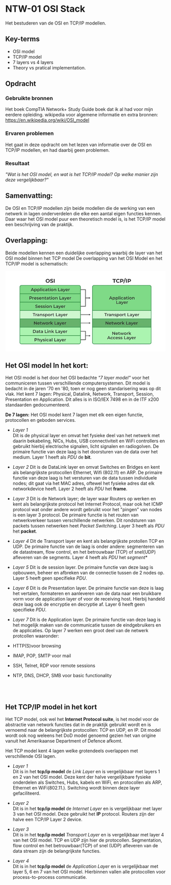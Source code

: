# NTW-01 OSI Stack

Het bestuderen van de OSI en TCP/IP modellen.

## Key-terms
- OSI model
- TCP/IP model
- 7 layers vs 4 layers
- Theory vs pratical implementation.

## Opdracht

### Gebruikte bronnen
Het boek CompTIA Network+ Study Guide boek dat ik al had voor mijn eerdere opleiding.
wikipedia voor algemene informatie en extra bronnen: https://en.wikipedia.org/wiki/OSI_model


### Ervaren problemen
Het gaat in deze opdracht om het lezen van informatie over de OSI en TCP/IP modellen, en had daarbij geen problemen. 

### Resultaat
*"Wat is het OSI model, en wat is het TCP/IP model? Op welke manier zijn deze vergelijkbaar?"*

## Samenvatting:

De OSI en TCP/IP modellen zijn beide modellen die de werking van een netwerk in lagen onderverdelen die elke een aantal eigen functies kennen. Daar waar het OSI model puur een theoretisch model is, is het TCP/IP model een beschrijving van de praktijk. 

## Overlapping:

Beide modellen kennen een duidelijke overlapping waarbij de layer van het OSI model binnen het TCP model 
De overlapping van het OSI Model en het TCP/IP model is schematisch:

![De overlapping van de OSI en TCP/IP modellen](/00_includes/Networking_Images/OSI-vs-TCP-vs-Hybrid-2.png)

## **Het OSI model In het kort:**  
Het OSI model is het door het OSI bedachte *"7 layer model"* voor het communiceren tussen verschillende computersystemen. Dit model is bedacht in de jaren '70 en '80, toen er nog geen standarisering was op dit vlak. Het kent 7 lagen: Physical, Datalink, Network, Transport, Session, Presentation en Application. Dit alles is in ISO/IEX 7498 en in de ITF x200 standaarden gedocumenteerd.

**De 7 lagen:**
Het OSI model kent 7 lagen met elk een eigen functie, protocollen en geboden services.

- *Layer 1*  
Dit is de physical layer en omvat het fysieke deel van het netwerk met daarin bekabeling, NICs, Hubs, USB connectiviteit en WiFi controllers en gebruikt hierbij electrische signalen, licht signalen en radiogolven. De primaire functie van deze laag is het doorsturen van de data over het medium.
Layer 1 heeft als *PDU* de **bit**.

- *Layer 2*
Dit is de DataLink layer en omvat Switches en Bridges en kent als belangrijkste protocollen Ethernet, Wifi (802.11) en ARP. De primaire functie van deze laag is het versturen van de data tussen individuele nodes; dit gaat via het MAC adres, oftewel het fysieke adres dat elk networkdevice heeft.
Layer 2 heeft als *PDU* het **frame**. 

- *Layer 3* 
Dit is de Network layer; de layer waar Routers op werken en kent als belangrijkste protocol het Internet Protocol, maar ook het ICMP protocol wat onder andere wordt gebruikt voor het "pingen" van nodes is een layer 3 protocol. De primaire functie is het routen van netwerkverkeer tussen verschillende netwerken. Dit rondsturen van packets tussen netwerken heet *Packet Switching*. 
Layer 3 heeft als *PDU* het **packet**.

- *Layer 4* 
Dit de Transport layer en kent als belangrijkste protollen TCP en UDP. De primaire functie van de laag is onder andere: segmenteren van de datastream, flow control, en het betrouwbaar (TCP) of snel(UDP) afleveren van de segments. 
Layer 4 heeft als *PDU* het *segment**

- *Layer 5*
Dit is de session layer. De primaire functie van deze laag is opbouwen, beheer en afbreken van de connectie tussen de 2 nodes op. 
Layer 5 heeft geen specifieke *PDU*.


- *Layer 6*
Dit is de Presentation layer. De primaire functie van deze is laag het vertalen, formateren en aanleveren van de data naar een bruikbare vorm voor de application layer of voor de receiving host. Hierbij handeld deze laag ook de encryptie en decryptie af.
Layer 6 heeft geen specifieke *PDU*.    

- *Layer 7* 
Dit is de Application layer. De primaire functie van deze laag is het mogelijk  maken van de communicatie tussen de eindgebruikers en de applicaties. Op layer 7 werken een groot deel van de netwerk protcollen waaronder:
- HTTP(S)voor browsing
- IMAP, POP, SMTP voor mail
- SSH, Telnet, RDP voor remote sessions
- NTP, DNS, DHCP, SMB voor basic functionality  

<br>
<br>

## **Het TCP/IP model in het kort**

Het TCP model, ook wel het **Internet Protocol suite**, is het model voor de abstractie van network functies dat in de praktijk gebruikt wordt en is vernoemd naar de belangrijkste protocollen: TCP en UDP, en IP. Dit model wordt ook nog weleens het DoD model genoemd gezien het van origine vanuit het Amerikaanse Department of Defence afkomt.

Het TCP model kent 4 lagen welke grotendeels overlappen met verschillende OSI lagen.

- *Layer 1*  
Dit is in het **tcp/ip model** de *Link Layer* en is vergelijkbaar met layers 1 en 2 van het OSI model. Deze kent der halve vergelijkbare fysieke onderdelen als Switches, Hubs, kabels en WiFi, en protocollen als ARP, Ethernet en WiFi(802.11.). Switching wordt binnen deze layer gefaciliteerd. 

- *Layer 2*  
Dit is in het **tcp/ip model** de *Internet Layer* en is vergelijkbaar met layer 3 van het OSI model. Deze gebruikt het **IP** protocol. Routers zijn der halve een TCP/IP Layer 2 device. 


- *Layer 3*  
Dit is in het **tcp/ip model** *Transport Layer* en is vergelijkbaar met layer 4 van het OSI model. TCP en UDP zijn hier de protocollen. Segmentation, flow control en het betrouwbaar(TCP) of snel (UDP) afleveren van de data stream zijn de belangrijkste functies.

- *Layer 4*  
Dit is in het **tcp/ip model** de *Application Layer* en is vergelijkbaar met layer 5, 6 en 7 van het OSI model. Hierbinnen vallen alle protocollen voor process-to-process communicatie.





